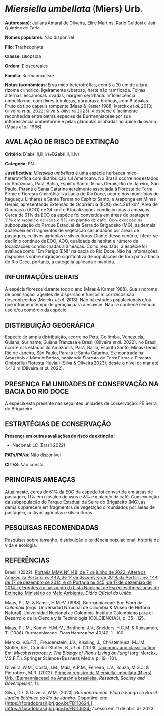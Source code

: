 # *Miersiella umbellata* (Miers) Urb.

**Autores(as)**: Juliana Amaral de Oliveira, Eline Martins, Karlo Guidoni e Jair Quintino de Faria

**Nomes populares**: Não disponível

**Filo**: Tracheophyta

**Classe**: Liliopsida

**Ordem**: Dioscoreales

**Família**: Burmanniaceae

**Notas taxonômicas**: Erva mico-heterotrófica, com 5 a 20 cm de altura, rizoma cilíndrico, ligeiramente tuberoso; haste não ramificada. Folhas alternas, escamosas, ovadas, margem serrilhada. Inflorescência umbeliforme, com flores tubulosas, púrpuras a brancas, com 6 tépalas.  Fruto do tipo cápsula rompente (Maas & Kamer 1988; Merckx *et al.* 2013; Oliveira *et al.* 2022; Silva & Oliveira 2023). A espécie é facilmente reconhecida entre outras espécies de Burmanniaceae por sua inflorescência umbeliforme e pelas glândulas bilobadas no ápice do ovário (Maas *et al.* 1986).

## AVALIAÇÃO DE RISCO DE EXTINÇÃO

**Critério**: B1ab(i,ii,iii,iv)+B2ab(i,ii,iii,iv)

**Categoria**: EN

**Justificativa**: *Miersiella umbellata* é uma espécie herbácea mico-heterotrófica com distribuição sul Americana. No Brasil, ocorre nos estados do Amazonas, Pará, Bahia, Espírito Santo, Minas Gerais, Rio de Janeiro, São Paulo, Paraná e Santa Catarina geralmente associada à Floresta de Terra Firme e Floresta Ombrófila. Na bacia do Rio Doce, ocorre nos municípios de Itaguaçu, Linhares e Santa Teresa no Espírito Santo, e Araponga em Minas Gerais, apresentando Extensão de Ocorrência (EOO) de 4.261 km², Área de Ocupação (AOO) de 24 km² e 6 localizações condicionadas a ameaças. Cerca de 61% da EOO da espécie foi convertida em áreas de pastagem, 11% em mosaico de usos e 8% em plantio de café.  Com exceção da subpopulação do Parque Estadual da Serra do Brigadeiro (MG), as demais aparecem em fragmentos de vegetação circundados por áreas de pastagem, cultivos agrícolas e silviculturas. Diante desse cenário, infere-se declínio contínuo de EOO, AOO,
qualidade de habitat e número de localizações condicionadas a ameaças. Como resultado, a espécie foi avaliada como "Em Perigo (EN)" na bacia do Rio Doce. Não há informações disponíveis sobre migração significativa de populações de fora para a bacia do Rio Doce, portanto, a categoria aplicada é mantida.

## INFORMAÇÕES GERAIS

A espécie floresce durante todo o ano (Maas & Kamer 1988). Sua síndrome de polinização, agentes de dispersão e fungos micorrízicos são desconhecidos (Merckx *et al.* 2013). Não há estudos populacionais e/ou que informem tempo de geração para a espécie. Não se conhece nenhum uso e/ou comércio da espécie.

## DISTRIBUIÇÃO GEOGRÁFICA

Espécie de ampla distribuição, ocorre no Peru, Colômbia, Venezuela, Guiana, Suriname, Guiana Francesa e Brasil (Oliveira *et al.* 2022). No Brasil, ocorre nos estados do Amazonas, Pará, Bahia, Espírito Santo, Minas Gerais, Rio de Janeiro, São Paulo, Paraná e Santa Catarina. É encontrada na Amazônia e Mata Atlântica, habitando Floresta de Terra Firme e Floresta Ombrófila (Floresta Pluvial) (Silva & Oliveira 2023), desde o nível do mar até 1.413 m (Oliveira *et al.* 2022).

## PRESENÇA EM UNIDADES DE CONSERVAÇÃO NA BACIA DO RIO DOCE

A espécie está presente nas seguintes unidades de conservação: PE Serra do Brigadeiro

## ESTRATÉGIAS DE CONSERVAÇÃO

**Presença em outras avaliações de risco de extinção:**

-   Nacional: LC (Brasil 2022)

**PATs/PANs**: Não disponível

**CITES**: Não consta

## PRINCIPAIS AMEAÇAS

Atualmente, cerca de 61% da EOO da espécie foi convertida em áreas de pastagem, 11% em mosaico de usos e 8% em plantio de café. Com exceção da subpopulação do Parque Estadual da Serra do Brigadeiro (MG), as demais aparecem em fragmentos de vegetação circundados por áreas de pastagem, cultivos agrícolas e silviculturas.

## PESQUISAS RECOMENDADAS

Pesquisas sobre tamanho, distribuição e tendência populacional, história de vida e ecologia.

## REFERÊNCIAS

Brasil. (2022). [Portaria MMA Nº 148, de 7 de junho de 2022. Altera os Anexos da Portaria no 443, de 17 de dezembro de 2014, da Portaria no 444, de 17 de dezembro de 2014, e da Portaria no 445, de 17 de dezembro de 2014, referentes à atualização da Lista Nacional de Espécies Ameaçadas de Extinção. Ministério do Meio Ambiente.](https://in.gov.br/en/web/dou/-/portaria-mma-n-148-de-7-de-junho-de-2022-406272733) *Diário Oficial da União*.

Maas, P.J.M. & Kamer, H.M.-V. (1988). Burmanniaceae. Em: *Flora de Colombia* (orgs. Universidad Nacional de Colombia & Museo de Historia Natural). Universidad Nacional de Colombia; Instituto Colombiano para el Desarrollo de la Ciencia y la Technologia (COLCIENCIAS), p. 35--125.

Maas, P.J.M., Kamer, H.M.-V., Benthem, J.V., Snelders, H.C.M. & Rubsamen, T. (1986). Burmanniaceae. *Flora Neotropica*, 40/42, 1--189.

Merckx, V.S.F.T., Freudenstein, J.V., Kissling, J., Christenhusz, M.J.M., Stotler, R.E., Crandall-Stotler, B., *et al.* (2013). [Taxonomy and classification](https://doi.org/10.1007/978-1-4614-5209-6_2). Em: *Mycoheterotrophy: The Biology of Plants Living on Fungi* (org. Merckx, V.S.F.T.). Springer Science+Business Media, p. 19--101.

Oliveira, W.M., Costa, J.M., Maia, A.P.M., Ferreira, L.V., Souza, M.G.C.  & Pietrobom, M.R. (2022). [Primeiro registro de Miersiella umbellata (Miers) Urb. (Burmanniaceae) na Amazônia brasileira](https://doi.org/10.33448/rsd-v11i14.36701). *Research, Society and Development*, 11.

Silva, D.F. & Oliveira, W.M. (2023). *Burmanniaceae*. *Flora e Funga do Brasil. Jardim Botânico do Rio de Janeiro*. Disponível em: [https://floradobrasil.jbrj.gov.br/FB110624.](https://floradobrasil.jbrj.gov.br/FB110624) Acesso em 11 de abril de 2023.
